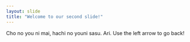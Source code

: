 ```yaml
---
layout: slide
title: "Welcome to our second slide!"
---
```

Cho no you ni mai, hachi no youni sasu. Ari. 
Use the left arrow to go back!
